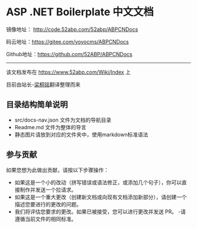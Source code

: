 # ASP .NET Boilerplate 中文文档


镜像地址： http://code.52abp.com/52abp/ABPCNDocs

码云地址：https://gitee.com/yoyocms/ABPCNDocs

Github地址：https://github.com/52ABP/ABPCNDocs



---

该文档发布在 https://www.52abp.com/Wiki/Index 上

目前由站长-[梁桐铭](https://github.com/ltm0203)翻译整理而来

## 目录结构简单说明

- src/docs-nav.json 文件为文档的导航目录
- Readme.md 文件为整体的导言
- 静态图片请放到对应的文件夹中，使用markdown标准语法


## 参与贡献

如果您想为此做出贡献，请按以下步骤操作：

- 如果这是一个小的改动（拼写错误或语法修正，或添加几个句子），你可以直接制作并发送一个拉请求。
- 如果这是一个重大更改（创建新文档或向现有文档添加新部分），请创建一个描述您要进行的更改的问题。
- 我们将评估您要求的更改。如果已被接受，您可以进行更改并发送 PR。 -请遵循当前文件的相同标准。
